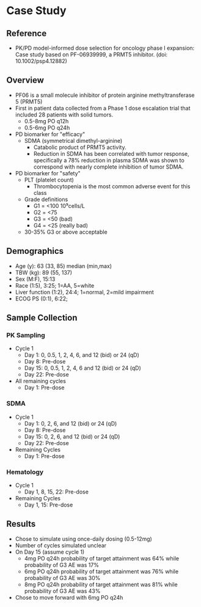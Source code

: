 # Case Study

## Reference
* PK/PD model-informed dose selection for oncology phase I expansion: Case study based on PF-06939999, a PRMT5 inhibitor. (doi: 10.1002/psp4.12882)

## Overview
* PF06 is a small molecule inhibitor of protein arginine methyltransferase 5 (PRMT5)
* First in patient data collected from a Phase 1 dose escalation trial that included 28 patients with solid tumors.
    + 0.5-8mg PO q12h
    + 0.5-6mg PO q24h
* PD biomarker for "efficacy"
    + SDMA (symmetrical dimethyl-arginine)
        - Catabolic product of PRMT5 activity.
        - Reduction in SDMA has been correlated with tumor response, specifically a 78% reduction in plasma SDMA was shown to correspond with nearly complete inhibition of tumor SDMA.
* PD biomarker for "safety"
    + PLT (platelet count)
        - Thrombocytopenia is the most common adverse event for this class
    + Grade definitions
        - G1 = <100 10⁹cells/L
        - G2 = <75
        - G3 = <50 (bad)
        - G4 = <25 (really bad)
    + 30-35% G3 or above acceptable

## Demographics
* Age (y): 63 (33, 85) median (min,max)
* TBW (kg): 89 (55, 137)
* Sex (M:F), 15:13
* Race (1:5), 3:25; 1=AA, 5=white
* Liver function (1:2), 24:4; 1=normal, 2=mild impairment
* ECOG PS (0:1), 6:22;

## Sample Collection
### PK Sampling
* Cycle 1
    + Day 1: 0, 0.5, 1, 2, 4, 6, and 12 (bid) or 24 (qD)
    + Day 8: Pre-dose
    + Day 15: 0, 0.5, 1, 2, 4, 6 and 12 (bid) or 24 (qD)
    + Day 22: Pre-dose
* All remaining cycles
    + Day 1: Pre-dose

### SDMA
* Cycle 1
    + Day 1: 0, 2, 6, and 12 (bid) or 24 (qD)
    + Day 8: Pre-dose
    + Day 15: 0, 2, 6, and 12 (bid) or 24 (qD)
    + Day 22: Pre-dose
* Remaining Cycles
    + Day 1: Pre-dose

### Hematology
* Cycle 1
    + Day 1, 8, 15, 22: Pre-dose
* Remaining Cycles
    + Day 1, 15: Pre-dose

## Results
* Chose to simulate using once-daily dosing (0.5-12mg)
* Number of cycles simulated unclear
* On Day 15 (assume cycle 1) 
    + 4mg PO q24h probability of target attainment was 64% while probability of G3 AE was 17%
    + 6mg PO q24h probability of target attainment was 76% while probability of G3 AE was 30%
    + 8mg PO q24h probability of target attainment was 81% while probability of G3 AE was 43%
* Chose to move forward with 6mg PO q24h